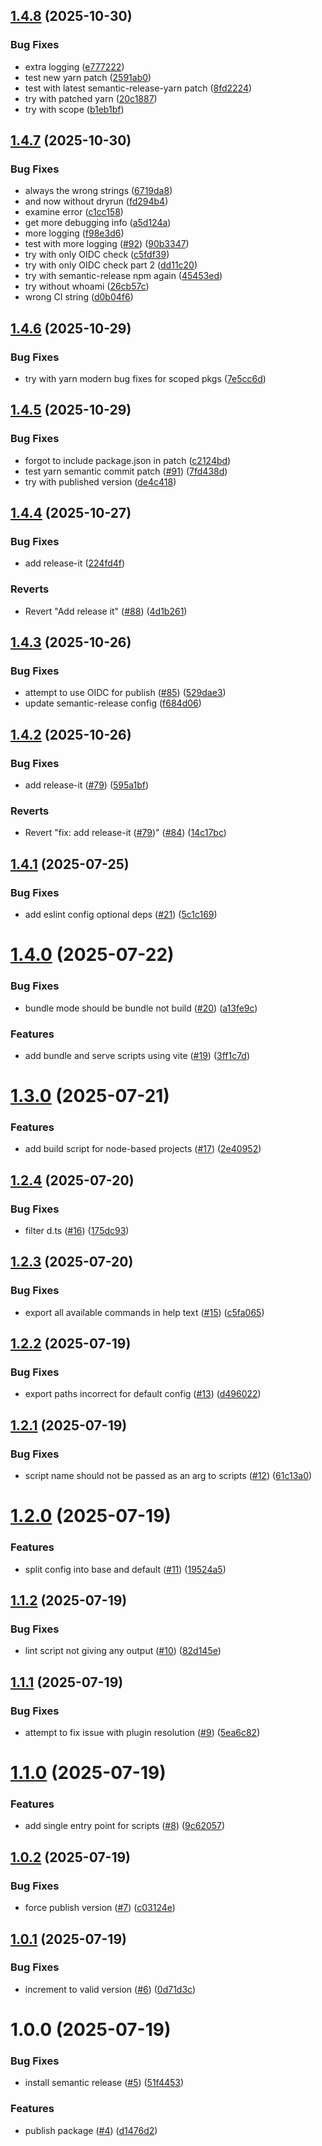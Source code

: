 ## [1.4.8](https://github.com/imccausl/dev-scripts/compare/v1.4.7...v1.4.8) (2025-10-30)


### Bug Fixes

* extra logging ([e777222](https://github.com/imccausl/dev-scripts/commit/e777222325890e83380b346e866fe28bb9b83310))
* test new yarn patch ([2591ab0](https://github.com/imccausl/dev-scripts/commit/2591ab0fd2c160b6b8a195414978db5575d215de))
* test with latest semantic-release-yarn patch ([8fd2224](https://github.com/imccausl/dev-scripts/commit/8fd222433f7850dec201e17d64f3fe89db7fdbfb))
* try with patched yarn ([20c1887](https://github.com/imccausl/dev-scripts/commit/20c1887b8a9147eb0a077d071d60c1b5e345e1ff))
* try with scope ([b1eb1bf](https://github.com/imccausl/dev-scripts/commit/b1eb1bfed38cbe8054c6393a8e72b78ae77fc113))

## [1.4.7](https://github.com/imccausl/dev-scripts/compare/v1.4.6...v1.4.7) (2025-10-30)


### Bug Fixes

* always the wrong strings ([6719da8](https://github.com/imccausl/dev-scripts/commit/6719da86765df03875de0479fb4e56226995330d))
* and now without dryrun ([fd294b4](https://github.com/imccausl/dev-scripts/commit/fd294b4301a2c3b5209ac322071d77160f944b40))
* examine error ([c1cc158](https://github.com/imccausl/dev-scripts/commit/c1cc158b396ec95ff61dd2211c592256cd6a08ac))
* get more debugging info ([a5d124a](https://github.com/imccausl/dev-scripts/commit/a5d124a7bed27f8344021b62fce40cd96218e13d))
* more logging ([f98e3d6](https://github.com/imccausl/dev-scripts/commit/f98e3d63e289b27c65b6e79414cc35c020c07df9))
* test with more logging ([#92](https://github.com/imccausl/dev-scripts/issues/92)) ([90b3347](https://github.com/imccausl/dev-scripts/commit/90b3347291ac309b17e38368db620f31f042cdce))
* try with only OIDC check ([c5fdf39](https://github.com/imccausl/dev-scripts/commit/c5fdf39d38c59372007b8f607b70687cd82970a8))
* try with only OIDC check part 2 ([dd11c20](https://github.com/imccausl/dev-scripts/commit/dd11c207edc59bce214b49740167743c611d18cc))
* try with semantic-release npm again ([45453ed](https://github.com/imccausl/dev-scripts/commit/45453edf7b2492982f603b690e474b4778d30f3e))
* try without whoami ([26cb57c](https://github.com/imccausl/dev-scripts/commit/26cb57c9103a278ad11ca97f094fc18c30d2f285))
* wrong CI string ([d0b04f6](https://github.com/imccausl/dev-scripts/commit/d0b04f67f684aea15c36f6e2eb11cc1915e3413b))

## [1.4.6](https://github.com/imccausl/dev-scripts/compare/v1.4.5...v1.4.6) (2025-10-29)


### Bug Fixes

* try with yarn modern bug fixes for scoped pkgs ([7e5cc6d](https://github.com/imccausl/dev-scripts/commit/7e5cc6dcba3e175a3796f8d5191dbfb0f61746b4))

## [1.4.5](https://github.com/imccausl/dev-scripts/compare/v1.4.4...v1.4.5) (2025-10-29)


### Bug Fixes

* forgot to include package.json in patch ([c2124bd](https://github.com/imccausl/dev-scripts/commit/c2124bda8f882c919435bc48ebafdfcb131347d6))
* test yarn semantic commit patch ([#91](https://github.com/imccausl/dev-scripts/issues/91)) ([7fd438d](https://github.com/imccausl/dev-scripts/commit/7fd438d837b4c04b0c4a6adab5d50cd1f807041e))
* try with published version ([de4c418](https://github.com/imccausl/dev-scripts/commit/de4c418e09bf1bc14703304bfe8df65d6eae65a0))

## [1.4.4](https://github.com/imccausl/dev-scripts/compare/v1.4.3...v1.4.4) (2025-10-27)


### Bug Fixes

* add release-it ([224fd4f](https://github.com/imccausl/dev-scripts/commit/224fd4f4b7f2d368a8bd802cecad86c7de688986))


### Reverts

* Revert "Add release it" ([#88](https://github.com/imccausl/dev-scripts/issues/88)) ([4d1b261](https://github.com/imccausl/dev-scripts/commit/4d1b261e5aec5cde2af5b95a8cdb20aaf6e07802))

## [1.4.3](https://github.com/imccausl/dev-scripts/compare/v1.4.2...v1.4.3) (2025-10-26)


### Bug Fixes

* attempt to use OIDC for publish ([#85](https://github.com/imccausl/dev-scripts/issues/85)) ([529dae3](https://github.com/imccausl/dev-scripts/commit/529dae3bb6aa40bc7f92d5675ee9f1535d26482c))
* update semantic-release config ([f684d06](https://github.com/imccausl/dev-scripts/commit/f684d069e0f571f1e51cf8d17206e610fc3634b5))

## [1.4.2](https://github.com/imccausl/dev-scripts/compare/v1.4.1...v1.4.2) (2025-10-26)


### Bug Fixes

* add release-it ([#79](https://github.com/imccausl/dev-scripts/issues/79)) ([595a1bf](https://github.com/imccausl/dev-scripts/commit/595a1bf20d6e09576a3f4fa640edb10e3691cfa9))


### Reverts

* Revert "fix: add release-it ([#79](https://github.com/imccausl/dev-scripts/issues/79))" ([#84](https://github.com/imccausl/dev-scripts/issues/84)) ([14c17bc](https://github.com/imccausl/dev-scripts/commit/14c17bc292dfecd94c1d6e2a1e976c4528ac5fec))

## [1.4.1](https://github.com/imccausl/dev-scripts/compare/v1.4.0...v1.4.1) (2025-07-25)


### Bug Fixes

* add eslint config optional deps ([#21](https://github.com/imccausl/dev-scripts/issues/21)) ([5c1c169](https://github.com/imccausl/dev-scripts/commit/5c1c16981bc5e24cd206d3e8e591c95a07c6390b))

# [1.4.0](https://github.com/imccausl/dev-scripts/compare/v1.3.0...v1.4.0) (2025-07-22)


### Bug Fixes

* bundle mode should be bundle not build ([#20](https://github.com/imccausl/dev-scripts/issues/20)) ([a13fe9c](https://github.com/imccausl/dev-scripts/commit/a13fe9c51a23b7894514d17d9ae2cce7f2f396a6))


### Features

* add bundle and serve scripts using vite ([#19](https://github.com/imccausl/dev-scripts/issues/19)) ([3ff1c7d](https://github.com/imccausl/dev-scripts/commit/3ff1c7de33839bc97f73a07cab9c1b87cd608c3d))

# [1.3.0](https://github.com/imccausl/dev-scripts/compare/v1.2.4...v1.3.0) (2025-07-21)


### Features

* add build script for node-based projects ([#17](https://github.com/imccausl/dev-scripts/issues/17)) ([2e40952](https://github.com/imccausl/dev-scripts/commit/2e40952e7f468c8ecd4e09591d30ebbffd499573))

## [1.2.4](https://github.com/imccausl/dev-scripts/compare/v1.2.3...v1.2.4) (2025-07-20)

### Bug Fixes

- filter d.ts ([#16](https://github.com/imccausl/dev-scripts/issues/16)) ([175dc93](https://github.com/imccausl/dev-scripts/commit/175dc93de2bb6222b371666f85a439b05548e603))

## [1.2.3](https://github.com/imccausl/dev-scripts/compare/v1.2.2...v1.2.3) (2025-07-20)

### Bug Fixes

- export all available commands in help text ([#15](https://github.com/imccausl/dev-scripts/issues/15)) ([c5fa065](https://github.com/imccausl/dev-scripts/commit/c5fa065a9189348aa9936e18167a27a113cb1c28))

## [1.2.2](https://github.com/imccausl/dev-scripts/compare/v1.2.1...v1.2.2) (2025-07-19)

### Bug Fixes

- export paths incorrect for default config ([#13](https://github.com/imccausl/dev-scripts/issues/13)) ([d496022](https://github.com/imccausl/dev-scripts/commit/d496022318ebc8c0a51c04eb699be2fccbd9cf2e))

## [1.2.1](https://github.com/imccausl/dev-scripts/compare/v1.2.0...v1.2.1) (2025-07-19)

### Bug Fixes

- script name should not be passed as an arg to scripts ([#12](https://github.com/imccausl/dev-scripts/issues/12)) ([61c13a0](https://github.com/imccausl/dev-scripts/commit/61c13a02dcc4f714c5a8903052e708cc1e3f3a7c))

# [1.2.0](https://github.com/imccausl/dev-scripts/compare/v1.1.2...v1.2.0) (2025-07-19)

### Features

- split config into base and default ([#11](https://github.com/imccausl/dev-scripts/issues/11)) ([19524a5](https://github.com/imccausl/dev-scripts/commit/19524a590a1532ff4fa7e31ea3c8d024e68654d4))

## [1.1.2](https://github.com/imccausl/dev-scripts/compare/v1.1.1...v1.1.2) (2025-07-19)

### Bug Fixes

- lint script not giving any output ([#10](https://github.com/imccausl/dev-scripts/issues/10)) ([82d145e](https://github.com/imccausl/dev-scripts/commit/82d145e2de641bbb408e7df7f06f891f5a72bc8d))

## [1.1.1](https://github.com/imccausl/dev-scripts/compare/v1.1.0...v1.1.1) (2025-07-19)

### Bug Fixes

- attempt to fix issue with plugin resolution ([#9](https://github.com/imccausl/dev-scripts/issues/9)) ([5ea6c82](https://github.com/imccausl/dev-scripts/commit/5ea6c82f3417830229a1d561704cc675322f4c3c))

# [1.1.0](https://github.com/imccausl/dev-scripts/compare/v1.0.2...v1.1.0) (2025-07-19)

### Features

- add single entry point for scripts ([#8](https://github.com/imccausl/dev-scripts/issues/8)) ([9c62057](https://github.com/imccausl/dev-scripts/commit/9c620570aa7fc258477a676f37c49d6559be57ac))

## [1.0.2](https://github.com/imccausl/dev-scripts/compare/v1.0.1...v1.0.2) (2025-07-19)

### Bug Fixes

- force publish version ([#7](https://github.com/imccausl/dev-scripts/issues/7)) ([c03124e](https://github.com/imccausl/dev-scripts/commit/c03124eb302bf96f556829fc9b9418a0c3f40f74))

## [1.0.1](https://github.com/imccausl/dev-scripts/compare/v1.0.0...v1.0.1) (2025-07-19)

### Bug Fixes

- increment to valid version ([#6](https://github.com/imccausl/dev-scripts/issues/6)) ([0d71d3c](https://github.com/imccausl/dev-scripts/commit/0d71d3ca358af14c4f403f14f1a972a2d405e2eb))

# 1.0.0 (2025-07-19)

### Bug Fixes

- install semantic release ([#5](https://github.com/imccausl/dev-scripts/issues/5)) ([51f4453](https://github.com/imccausl/dev-scripts/commit/51f44531cd560da665ded47733f9e028e920e3bd))

### Features

- publish package ([#4](https://github.com/imccausl/dev-scripts/issues/4)) ([d1476d2](https://github.com/imccausl/dev-scripts/commit/d1476d25b2cb42c3976637a5e02304c2fcccc633))
